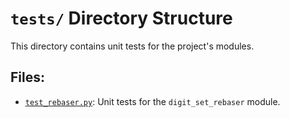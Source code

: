 # `tests/` Directory Structure

This directory contains unit tests for the project's modules.

## Files:

*   [`test_rebaser.py`](tests/test_rebaser.py): Unit tests for the `digit_set_rebaser` module.

